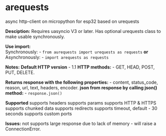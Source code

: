 # arequests
async http-client on micropython for esp32 based on urequests

**Desciption:**
Requires uasyncio V3 or later.
Has optional urequests class to make usable synchronously.


**Use import:**<br>
Synchronously: - ```from aurequests import urequests as requests```
**or**
<br>Asynchronously: - ```import arequests as requests```

**Notes:**
**Default HTTP version** - 1.1
**HTTP methods:** - GET, HEAD, POST, PUT, DELETE.

**Returns response with the following properties:** - content, status_code, reason, url, text, headers, encoder.
**json from response by calling json() method:** - ```response.json()```

**Supported**
supports headers
supports params
supports HTTP & HTTPS
supports сhunked data
supports redirects
supports timeout, default - 30 seconds
supports custom ports


**Issues:**
not supports large  response due to lack of memory - will raise a ConnectionError.
